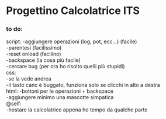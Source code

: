 # Progettino Calcolatrice ITS <br />

### to do:

script:
 -aggiungere operazioni (log, pot, ecc...) (facile) <br />
 -parentesi (facilissimo) <br />
 -reset onload (facilino) <br />
 -backspace (la cosa più facile) <br />
 -cercare bug (per ora ho risolto quelli più stupidi) <br />
css: <br />
 -se la vede andrea <br />
 -il tasto canc è buggato, funziona solo se clicchi in alto a destra  <br />
html:
 -bottoni per le operazioni + backspace <br />
 -aggiungere minimo una mascotte simpatica <br />
@self: <br />
 -hostare la calcolatrice appena ho tempo da qualche parte <br />
